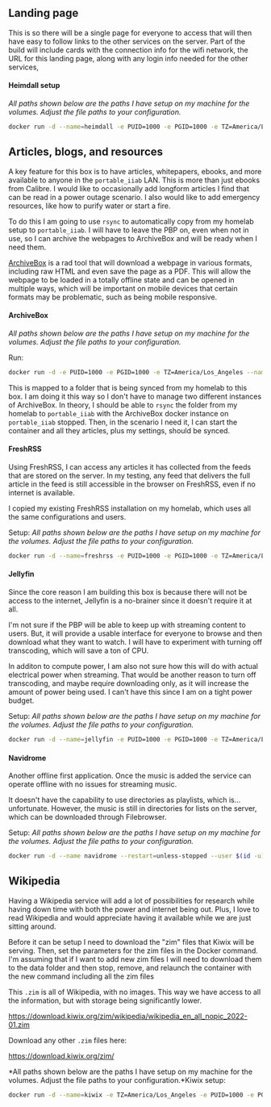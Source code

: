 ## Landing page
This is so there will be a single page for everyone to access that will then have easy to follow links to the other services on the server. Part of the build will include cards with the connection info for the wifi network, the URL for this landing page, along with any login info needed for the other services,

#### Heimdall setup
*All paths shown below are the paths I have setup on my machine for the volumes. Adjust the file paths to your configuration.*

```bash
docker run -d --name=heimdall -e PUID=1000 -e PGID=1000 -e TZ=America/Los_Angeles  -p 8083:80 -v /mnt/storage/docker_config/heimdall:/config --restart unless-stopped lscr.io/linuxserver/heimdall:latest
```

## Articles, blogs, and resources
A key feature for this box is to have articles, whitepapers, ebooks, and more available to anyone in the `portable_iiab` LAN. This is more than just ebooks from Calibre. I would like to occasionally add longform articles I find that can be read in a power outage scenario. I also would like to add emergency resources, like how to purify water or start a fire. 

To do this I am going to use `rsync` to automatically copy from my homelab setup to `portable_iiab`. I will have to leave the PBP on, even when not in use, so I can archive the webpages to ArchiveBox and will be ready when I need them. 

[ArchiveBox](https://github.com/ArchiveBox/ArchiveBox) is a rad tool that will download a webpage in various formats, including raw HTML and even save the page as a PDF. This will allow the webpage to be loaded in a totally offline state and can be opened in multiple ways, which will be important on mobile devices that certain formats may be problematic, such as being mobile responsive. 

#### ArchiveBox
*All paths shown below are the paths I have setup on my machine for the volumes. Adjust the file paths to your configuration.*

Run:

```bash
docker run -d -e PUID=1000 -e PGID=1000 -e TZ=America/Los_Angeles --name=archive_box -p 8086:8000 -v /mnt/storage/docker_config/archivebox:/data --restart unless-stopped archivebox/archivebox
```

This is mapped to a folder that is being synced from my homelab to this box. I am doing it this way so I don't have to manage two different instances of ArchiveBox. In theory, I should be able to `rsync` the folder from my homelab to `portable_iiab` with the ArchiveBox docker instance on `portable_iiab` stopped. Then, in the scenario I need it, I can start the container and all they articles, plus my settings, should be synced. 

#### FreshRSS
Using FreshRSS, I can access any articles it has collected from the feeds that are stored on the server. In my testing, any feed that delivers the full article in the feed is still accessible in the browser on FreshRSS, even if no internet is available. 

I copied my existing FreshRSS installation on my homelab, which uses all the same configurations and users. 

Setup:
*All paths shown below are the paths I have setup on my machine for the volumes. Adjust the file paths to your configuration.*

```bash
docker run -d --name=freshrss -e PUID=1000 -e PGID=1000 -e TZ=America/Los_Angeles -p 8085:80 -v /mnt/stroage/docker_config/freshrss:/config --restart unless-stopped lscr.io/linuxserver/freshrss:latest
```

#### Jellyfin 
Since the core reason I am building this box is because there will not be access to the internet, Jellyfin is a no-brainer since it doesn't require it at all. 

I'm not sure if the PBP will be able to keep up with streaming content to users. But, it will provide a usable interface for everyone to browse and then download what they want to watch. I will have to experiment with turning off transcoding, which will save a ton of CPU. 

In additon to compute power, I am also not sure how this will do with actual electrical power when streaming. That would be another reason to turn off transcoding, and maybe require downloading only, as it will increase the amount of power being used. I can't have this since I am on a tight power budget. 

Setup:
*All paths shown below are the paths I have setup on my machine for the volumes. Adjust the file paths to your configuration.*

```bash
docker run -d --name=jellyfin -e PUID=1000 -e PGID=1000 -e TZ=America/Los_Angeles  -e JELLYFIN_PublishedServerUrl=192.168.1.194 -p 8096:8096 -p 8920:8920 -p 7359:7359/udp -p 1900:1900/udp -v /mnt/storage/docker_config/jellyfin:/config -v /mnt/storage/media/iiab_tv:/data/tvshows -v /mnt/storage/media/iiab_movies:/data/movies -v /mnt/storage/media/iiab_youtube:/data/youtube --restart unless-stopped lscr.io/linuxserver/jellyfin:latest
```

#### Navidrome
Another offline first application. Once the music is added the service can operate offline with no issues for streaming music. 

It doesn't have the capability to use directories as playlists, which is... unfortunate. However, the music is still in directories for lists on the server, which can be downloaded through Filebrowser. 

Setup:
*All paths shown below are the paths I have setup on my machine for the volumes. Adjust the file paths to your configuration.*

```bash
docker run -d --name navidrome --restart=unless-stopped --user $(id -u):$(id -g) -v /mnt/storage/media/iiab_music:/music -v /mnt/storage/docker_config/navidrome:/data -p 4533:4533 -e ND_LOGLEVEL=info -e TZ=America/Los_Angeles deluan/navidrome:latest
```

## Wikipedia
Having a Wikipedia service will add a lot of possibilities for research while having down time with both the power and internet being out. Plus, I love to read Wikipedia and would appreciate having it available while we are just sitting around.

Before it can be setup I need to download the "zim" files that Kiwix will be serving. Then, set the parameters for the zim files in the Docker command. I'm assuming that if I want to add new zim files I will need to download them to the data folder and then stop, remove, and relaunch the container with the new command including all the zim files

This `.zim` is all of Wikipedia, with no images. This way we have access to all the information, but with storage being significantly lower. 

https://download.kiwix.org/zim/wikipedia/wikipedia_en_all_nopic_2022-01.zim

Download  any other `.zim` files here:

https://download.kiwix.org/zim/

*All paths shown below are the paths I have setup on my machine for the volumes. Adjust the file paths to your configuration.*Kiwix setup:

```bash
docker run -d --name=kiwix -e TZ=America/Los_Angeles -e PUID=1000 -e PGID=1000 -p 8087:8080 -v /mnt/storage/docker_config/kiwix:/data --restart unless-stopped kiwix/kiwix-serve fas-military-medicine_en.zim www.ready.gov_en.zim zimgit-knots_en.zim zimgit-post-disaster_en.zim wikipedia_en_all_nopic_2022-01.zim zimgit-food-preparation_en.zim zimgit-medicine_en.zim zimgit-water_en.zim
```
